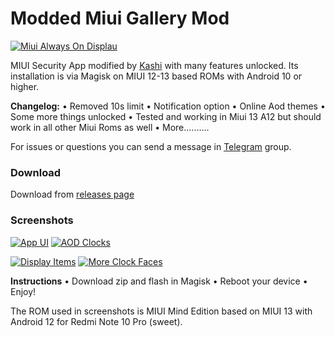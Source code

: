 # Modded Miui Gallery Mod
 
[![Miui Always On Displau](https://i0.wp.com/www.androidsage.com/wp-content/uploads/2020/04/Download-Always-on-Display-AOD-APK-from-MIUI-12-for-your-Xiaomi-devices.jpg?w=776&quality=100&ssl=1)](https://i0.wp.com/www.androidsage.com/wp-content/uploads/2020/04/Download-Always-on-Display-AOD-APK-from-MIUI-12-for-your-Xiaomi-devices.jpg?w=776&quality=100&ssl=1)

MIUI Security App modified by [Kashi](https://t.me/kakashi1v1) with many features unlocked.
Its installation is via Magisk on MIUI 12-13 based ROMs with Android 10 or higher.

**Changelog:**
• Removed 10s limit
• Notification option
• Online Aod themes
• Some more things unlocked
• Tested and working in Miui 13 A12 but should work in all other Miui Roms as well
• More..........

For issues or questions you can send a message in [Telegram](https://t.me/bootloop_discussion) group.


### Download

Download from [releases page](https://github.com/Mods-Center/Miui_Always_On_Display_Mod/releases)


### Screenshots

[![App UI](https://64.media.tumblr.com/ab5aeb3d1c40dbd6d200f12620c6f6f3/f99ab4335b7dd438-4a/s1280x1920/308caf68090cd357116c64e0fca8accdc687f3d7.pnj)](https://64.media.tumblr.com/ab5aeb3d1c40dbd6d200f12620c6f6f3/f99ab4335b7dd438-4a/s1280x1920/308caf68090cd357116c64e0fca8accdc687f3d7.pnj)
[![AOD Clocks](https://64.media.tumblr.com/5190d0e2115c99301f8aeed8e6365119/f99ab4335b7dd438-ac/s1280x1920/947b081f95227bcd263fc4883bb5f3382307542e.pnj)](https://64.media.tumblr.com/5190d0e2115c99301f8aeed8e6365119/f99ab4335b7dd438-ac/s1280x1920/947b081f95227bcd263fc4883bb5f3382307542e.pnj)

[![Display Items](https://64.media.tumblr.com/e4dcd1c6409b347556601463cfc08899/f99ab4335b7dd438-16/s1280x1920/cd2effcdabb678fe6b8aaf76f316845e3a114584.pnj)](https://64.media.tumblr.com/e4dcd1c6409b347556601463cfc08899/f99ab4335b7dd438-16/s1280x1920/cd2effcdabb678fe6b8aaf76f316845e3a114584.pnj)
[![More Clock Faces](https://64.media.tumblr.com/421a0a41ef5d9544c61492b009b1e424/f99ab4335b7dd438-f5/s1280x1920/4cc373684fad27b9ee087356e22098b2e036e4c7.pnj)](https://64.media.tumblr.com/421a0a41ef5d9544c61492b009b1e424/f99ab4335b7dd438-f5/s1280x1920/4cc373684fad27b9ee087356e22098b2e036e4c7.pnj)


**Instructions**
• Download zip and flash in Magisk
• Reboot your device
• Enjoy!

The ROM used in screenshots is MIUI Mind Edition based on MIUI 13 with Android 12 for Redmi Note 10 Pro (sweet).

